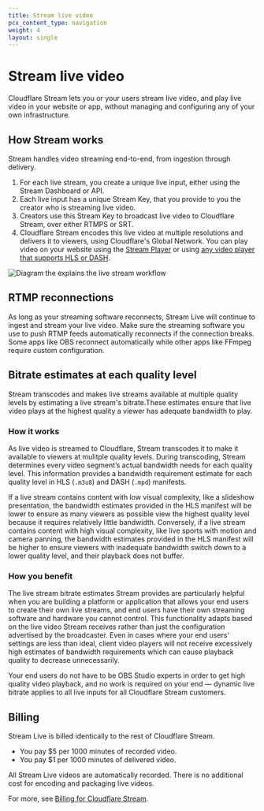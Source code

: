 ```yaml
---
title: Stream live video
pcx_content_type: navigation
weight: 4
layout: single
---
```


# Stream live video

Cloudflare Stream lets you or your users stream live video, and play live video in your website or app, without managing and configuring any of your own infrastructure.

## How Stream works

Stream handles video streaming end-to-end, from ingestion through delivery.

1. For each live stream, you create a unique live input, either using the Stream Dashboard or API.
2. Each live input has a unique Stream Key, that you provide to you the creator who is streaming live video.
3. Creators use this Stream Key to broadcast live video to Cloudflare Stream, over either RTMPS or SRT.
4. Cloudflare Stream encodes this live video at multiple resolutions and delivers it to viewers, using Cloudflare's Global Network. You can play video on your website using the [Stream Player](/stream/viewing-videos/using-the-stream-player/) or using [any video player that supports HLS or DASH](/stream/viewing-videos/using-own-player/).


![Diagram the explains the live stream workflow](/stream/static/live-stream-workflow.png)

## RTMP reconnections

As long as your streaming software reconnects, Stream Live will continue to ingest and stream your live video. Make sure the streaming software you use to push RTMP feeds automatically reconnects if the connection breaks. Some apps like OBS reconnect automatically while other apps like FFmpeg require custom configuration.

## Bitrate estimates at each quality level

Stream transcodes and makes live streams available at multiple quality levels by estimating a live stream's bitrate.These estimates ensure that live video plays at the highest quality a viewer has adequate bandwidth to play.

### How it works

As live video is streamed to Cloudflare, Stream transcodes it to make it available to viewers at mulitple quality levels. During transcoding, Stream determines every video segment’s actual bandwidth needs for each quality level. This information provides a bandwidth requirement estimate for each quality level in HLS (`.m3u8`) and DASH (`.mpd`) manifests.

If a live stream contains content with low visual complexity, like a slideshow presentation, the bandwidth estimates provided in the HLS manifest will be lower to ensure as many viewers as possible view the highest quality level because it requires relatively little bandwidth. Conversely, if a live stream contains content with high visual complexity, like live sports with motion and camera panning, the bandwidth estimates provided in the HLS manifest will be higher to ensure viewers with inadequate bandwidth switch down to a lower quality level, and their playback does not buffer.

### How you benefit

The live stream bitrate estimates Stream provides are particularly helpful when you are building a platform or application that allows your end users to create their own live streams, and end users have their own streaming software and hardware you cannot control. This functionality adapts based on the live video Stream receives rather than just the configuration advertised by the broadcaster. Even in cases where your end users' settings are less than ideal, client video players will not receive excessively high estimates of bandwidth requirements which can cause playback quality to decrease unnecessarily. 

Your end users do not have to be OBS Studio experts in order to get high quality video playback, and no work is required on your end — dynamic live bitrate applies to all live inputs for all Cloudflare Stream customers.

## Billing

Stream Live is billed identically to the rest of Cloudflare Stream.

- You pay $5 per 1000 minutes of recorded video.
- You pay $1 per 1000 minutes of delivered video.

All Stream Live videos are automatically recorded. There is no additional cost for encoding and packaging live videos.

For more, see [Billing for Cloudflare Stream](https://support.cloudflare.com/hc/en-us/articles/360016450871-Billing-for-Cloudflare-Stream).